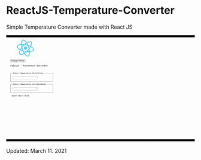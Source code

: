 # ReactJS-Temperature-Converter
Simple Temperature Converter made with React JS

<img src="temp-convert.gif">
<p>Updated: March 11. 2021 </p>
